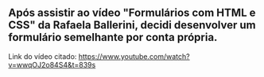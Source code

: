 Após assistir ao vídeo "Formulários com HTML e CSS" da Rafaela Ballerini, decidi desenvolver um formulário semelhante por conta própria. 
-------------------------------------------------------------------------------------------------
Link do vídeo citado: https://www.youtube.com/watch?v=wwqOJ2o84S4&t=839s